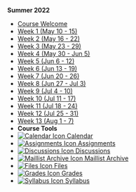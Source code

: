 **Summer 2022**

- [Course Welcome](222/course-welcome)
- [Week 1 (May 10 - 15)](222/week-01)
- [Week 2 (May 16 - 22)](222/week-02)
- [Week 3 (May 23 - 29)](222/week-03)
- [Week 4 (May 30 - Jun 5)](222/week-04)
- [Week 5 (Jun 6 - 12)](222/week-05)
- [Week 6 (Jun 13 - 19)](222/week-06)
- [Week 7 (Jun 20 - 26)](222/week-07)
- [Week 8 (Jun 27 - Jul 3)](222/week-08)
- [Week 9 (Jul 4 - 10)](222/week-09)
- [Week 10 (Jul 11 - 17)](222/week-10)
- [Week 11 (Jul 18 - 24)](222/week-11)
- [Week 12 (Jul 25 - 31)](222/week-12)
- [Week 13 (Aug 1 - 7)](222/week-13)
- **Course Tools**
 - [![Calendar Icon](https://icongr.am/fontawesome/calendar.svg?size=16&color=6D6F71) Calendar](https://canvas.sfu.ca/calendar)
 - [![Assignments Icon](https://icongr.am/fontawesome/pencil.svg?size=16&color=6D6F71) Assignments](https://canvas.sfu.ca/courses/69678/assignments)
 - [![Discussions Icon](https://icongr.am/fontawesome/comments-o.svg?size=16&color=6D6F71) Discussions](https://canvas.sfu.ca/courses/69678/discussion_topics)
  - [![Maillist Archive Icon](https://icongr.am/fontawesome/envelope-o.svg?size=16&color=6D6F71) Maillist Archive](https://www2.cs.sfu.ca/CourseCentral/Hypermail/cmpt-363/)
 - [![Files Icon](https://icongr.am/fontawesome/folder.svg?size=16&color=6D6F71) Files](https://canvas.sfu.ca/courses/69678/files)
 - [![Grades Icon](https://icongr.am/fontawesome/calculator.svg?size=16&color=6D6F71) Grades](https://canvas.sfu.ca/courses/69678/gradebook)
 - [![Syllabus Icon](https://icongr.am/fontawesome/list.svg?size=16&color=6D6F71) Syllabus](https://canvas.sfu.ca/courses/69678/assignments/syllabus)  

<br>

<style>
  :root {

    --link-color: #CC0633;
    --link-text-decoration: none;
    --link-text-decoration--hover: underline;
    --pagination-title-color: #CC0633;

  }

  .markdown-section {
    padding: 1rem 40px;
  }

  @media (prefers-color-scheme: dark) {
    :root {
      --link-color: #c8494f;
      --navbar-root-color: #b2b4b4;
      --navbar-root-color--active: #c8494f;
      --sidebar-name-color: #c8494f;
      --sidebar-nav-link-color: #b2b4b4;
      --sidebar-nav-link-color--active: #c8494f;
      --sidebar-nav-link-border-color--active: #c8494f;
      --sidebar-nav-strong-color: #b2b4b4;
      --pagination-title-color: #c8494f;

    }
  }

</style>
